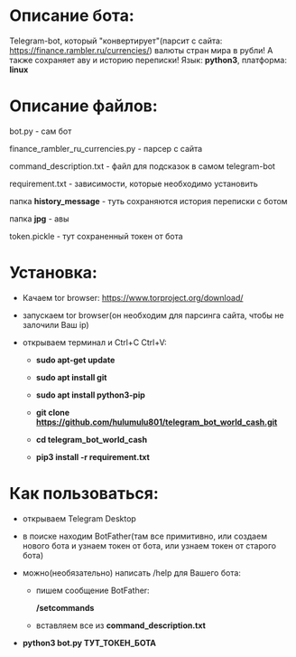 # Описание бота:
  Telegram-bot, который "конвертирует"(парсит с сайта: https://finance.rambler.ru/currencies/) валюты стран мира в рубли! А также сохраняет аву и историю переписки!
  Язык: **python3**, платформа: **linux**
# Описание файлов:
  bot.py - сам бот
  
  finance_rambler_ru_currencies.py - парсер с сайта
  
  command_description.txt - файл для подсказок в самом telegram-bot
  
  requirement.txt - зависимости, которые необходимо установить
  
  папка **history_message** - туть сохраняются история переписки с ботом
  
  папка **jpg** - авы

  token.pickle - тут сохраненный токен от бота
# Установка:
  - Качаем tor browser: https://www.torproject.org/download/
  
  - запускаем tor browser(он необходим для парсинга сайта, чтобы не залочили Ваш ip)
  
  - открываем терминал и Ctrl+C Ctrl+V:
    
    - **sudo apt-get update**
    
    - **sudo apt install git**
    
    - **sudo apt install python3-pip**
    
    - **git clone https://github.com/hulumulu801/telegram_bot_world_cash.git**
    
    - **cd telegram_bot_world_cash**
    
    - **pip3 install -r requirement.txt**
# Как пользоваться:
  - открываем Telegram Desktop
  
  - в поиске находим BotFather(там все примитивно, или создаем нового бота и узнаем токен от бота, или узнаем токен от старого бота)
  
  - можно(необязательно) написать /help для Вашего бота:
  
    - пишем сообщение BotFather:
    
      **/setcommands**
      
     - вставляем все из **command_description.txt**
     
  - **python3 bot.py ТУТ_ТОКЕН_БОТА**
